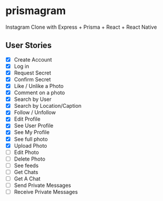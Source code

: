 # prismagram

Instagram Clone with Express + Prisma + React + React Native

## User Stories

- [x] Create Account
- [x] Log in
- [x] Request Secret
- [x] Confirm Secret
- [x] Like / Unlike a Photo
- [x] Comment on a photo
- [x] Search by User
- [x] Search by Location/Caption
- [x] Follow / Unfollow
- [x] Edit Profile
- [x] See User Profile
- [x] See My Profile
- [x] See full photo
- [x] Upload Photo
- [ ] Edit Photo
- [ ] Delete Photo
- [ ] See feeds
- [ ] Get Chats
- [ ] Get A Chat
- [ ] Send Private Messages
- [ ] Receive Private Messages
